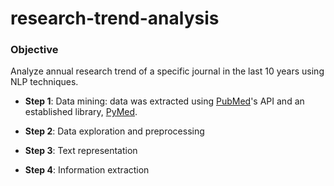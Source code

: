 # research-trend-analysis

### Objective
Analyze annual research trend of a specific journal in the last 10 years using NLP techniques.


- **Step 1**: Data mining: data was extracted using [PubMed](https://pubmed.ncbi.nlm.nih.gov/)'s API and an established library, [PyMed](https://github.com/PyMed/PyMed).

- **Step 2**: Data exploration and preprocessing

- **Step 3**: Text representation

- **Step 4**: Information extraction
